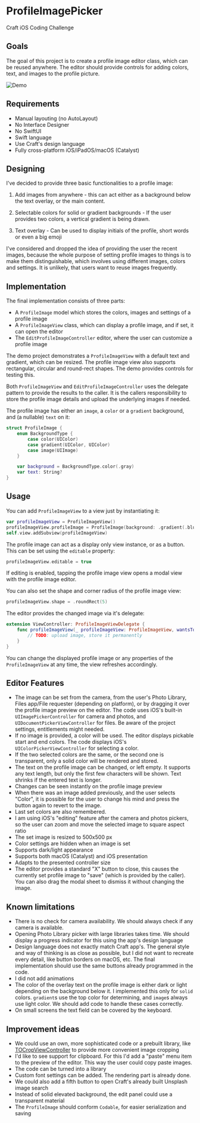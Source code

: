 # ProfileImagePicker
Craft iOS Coding Challenge

## Goals

The goal of this project is to create a profile image editor class, which can be reused anywhere. The editor should provide controls for adding colors, text, and images to the profile picture.

![Demo](http://gk.lka.hu/x/demo.gif)

## Requirements

- Manual layouting (no AutoLayout)
- No Interface Designer
- No SwiftUI
- Swift language
- Use Craft's design language
- Fully cross-platform iOS/iPadOS/macOS (Catalyst)

## Designing

I've decided to provide three basic functionalities to a profile image:

1. Add images from anywhere - this can act either as a background below the text overlay, or the main content.

2. Selectable colors for solid or gradient backgrounds - If the user provides two colors, a vertical gradient is being drawn.

3. Text overlay - Can be used to display initials of the profile, short words or even a big emoji

I've considered and dropped the idea of providing the user the recent images, because the whole purpose of setting profile images to things is to make them distinguishable, which involves using different images, colors and settings. It is unlikely, that users want to reuse images frequently.

## Implementation

 The final implementation consists of three parts:
 
 - A `ProfileImage` model which stores the colors, images and settings of a profile image
 - A `ProfileImageView` class, which can display a profile image, and if set, it can open the editor
 - The `EditProfileImageController` editor, where the user can customize a profile image
 
The demo project demonstrates a `ProfileImageView` with a default text and gradient, which can be resized. The profile image view also supports rectangular, circular and round-rect shapes. The demo provides controls for testing this.

Both `ProfileImageView` and `EditProfileImageController` uses the delegate pattern to provide the results to the caller. It is the callers responsibility to store the profile image details and upload the underlying images if needed.

The profile image has either an `image`, a `color` or a `gradient` background, and (a nullable) `text` on it:

```swift
struct ProfileImage {
    enum BackgroundType {
        case color(UIColor)
        case gradient(UIColor, UIColor)
        case image(UIImage)
    }

    var background = BackgroundType.color(.gray)
    var text: String?
}
```

## Usage

You can add `ProfileImageView` to a view just by instantiating it:

```swift
var profileImageView = ProfileImageView()
profileImageView.profileImage = ProfileImage(background: .gradient(.blue, .purple), text: "GK")
self.view.addSubview(profileImageView)
```

The profile image can act as a display only view instance, or as a button. This can be set using the `editable` property:

```swift
profileImageView.editable = true
```

If editing is enabled, tapping the profile image view opens a modal view with the profile image editor.

You can also set the shape and corner radius of the profile image view:

```swift
profileImageView.shape = .roundRect(5)
```

The editor provides the changed image via it's delegate:

```swift
extension ViewController: ProfileImageViewDelegate {
    func profileImageView(_ profileImageView: ProfileImageView, wantsToChangeImageTo profileImage: ProfileImage) {
        // TODO: upload image, store it permanently
    }
}
```

You can change the displayed profile image or any properties of the `ProfileImageView` at any time, the view refreshes accordingly.

## Editor Features

- The image can be set from the camera, from the user's Photo Library, Files app/File requester (depending on platform), or by dragging it over the profile image preview on the editor. The code uses iOS's built-in `UIImagePickerController` for camera and photos, and `UIDocumentPickerViewController` for files. Be aware of the project settings, entitlements might needed.
- If no image is provided, a color will be used. The editor displays pickable start and end colors. The code displays iOS's `UIColorPickerViewController` for selecting a color.
- If the two selected colors are the same, or the second one is transparent, only a solid color will be rendered and stored.
- The text on the profile image can be changed, or left empty. It supports any text length, but only the first few characters will be shown. Text shrinks if the entered text is longer.
- Changes can be seen instantly on the profile image preview
- When there was an image added previously, and the user selects "Color", it is possible for the user to change his mind and press the button again to revert to the image.
- Last set colors are also remembered.
- I am using iOS's "editing" feature after the camera and photos pickers, so the user can zoom and move the selected image to square aspect ratio
- The set image is resized to 500x500 px
- Color settings are hidden when an image is set
- Supports dark/light appearance
- Supports both macOS (Catalyst) and iOS presentation
- Adapts to the presented controller size
- The editor provides a standard "X" button to close, this causes the currently set profile image to "save" (which is provided by the caller). You can also drag the modal sheet to dismiss it without changing the image.

## Known limitations

- There is no check for camera availability. We should always check if any camera is available.
- Opening Photo Library picker with large libraries takes time. We should display a progress indicator for this using the app's design language
- Design language does not exactly match Craft app's. The general style and way of thinking is as close as possible, but I did not want to recreate every detail, like button borders on macOS, etc. The final implementation should use the same buttons already programmed in the code.
- I did not add animations
- The color of the overlay text on the profile image is either dark or light depending on the background below it. I implemented this only for `solid` colors. `gradient`s use the top color for determining, and `image`s always use light color. We should add code to handle these cases correctly.
- On small screens the text field can be covered by the keyboard.

## Improvement ideas

- We could use an own, more sophisticated code or a prebuilt library, like [TOCropViewController](https://github.com/TimOliver/TOCropViewController) to provide more convenient image cropping
- I'd like to see support for clipboard. For this I'd add a "paste" menu item to the preview of the editor. This way the user could copy paste images.
- The code can be turned into a library
- Custom font settings can be added. The rendering part is already done.
- We could also add a fifth button to open Craft's already built Unsplash image search
- Instead of solid elevated background, the edit panel could use a transparent material
- The `ProfileImage` should conform `Codable`, for easier serialization and saving
